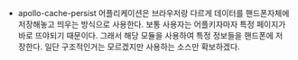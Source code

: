 - apollo-cache-persist 
어플리케이션은 브라우저랑 다르게 데이터를 핸드폰자체에 저장해놓고
띄우는 방식으로 사용한다. 보통 사용자는 어플키자마자 특정 페이지가 바로
뜨야되기 때문이다. 그래서 해당 모듈을 사용하여 특정 정보들을 핸드폰에
저장한다. 일단 구조적인거는 모르겠지만 사용하는 소스만 확보하겠다.